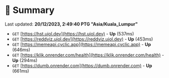 # 📖 Summary
Last updated: **20/12/2023, 2:49:40 PTG "Asia/Kuala_Lumpur"**

- `GET` [https://hst.ujol.dev](https://hst.ujol.dev) - **Up** (537ms)
- `GET` [https://reddviz.ujol.dev](https://reddviz.ujol.dev) - **Up** (453ms)
- `GET` [https://memeapi.cyclic.app](https://memeapi.cyclic.app) - **Up** (646ms)
- `GET` [https://klik.onrender.com/health](https://klik.onrender.com/health) - **Up** (294ms)
- `GET` [https://dumb.onrender.com](https://dumb.onrender.com) - **Up** (661ms)
